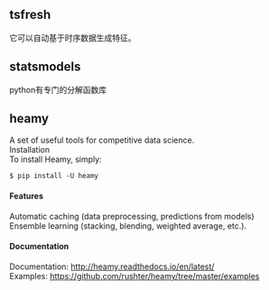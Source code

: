 ## tsfresh  
它可以自动基于时序数据生成特征。 

## statsmodels  
python有专门的分解函数库

## heamy  
A set of useful tools for competitive data science.  
Installation  
To install Heamy, simply:  
```
$ pip install -U heamy
```
#### Features  
Automatic caching (data preprocessing, predictions from models)  
Ensemble learning (stacking, blending, weighted average, etc.).  
#### Documentation  
Documentation: http://heamy.readthedocs.io/en/latest/  
Examples: https://github.com/rushter/heamy/tree/master/examples
